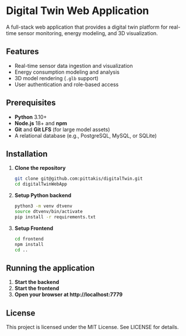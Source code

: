 # Digital Twin Web Application

A full-stack web application that provides a digital twin platform for real-time sensor monitoring, energy modeling, and 3D visualization.

## Features

- Real-time sensor data ingestion and visualization  
- Energy consumption modeling and analysis  
- 3D model rendering (`.glb` support)  
- User authentication and role-based access  

## Prerequisites

- **Python** 3.10+  
- **Node.js** 18+ and **npm**  
- **Git** and **Git LFS** (for large model assets)  
- A relational database (e.g., PostgreSQL, MySQL, or SQLite)

## Installation

1. **Clone the repository**
   ```bash
   git clone git@github.com:pittakis/digitalTwin.git
   cd digitalTwinWebApp
   ```
2. **Setup Python backend**
    ```bash
    python3 -m venv dtvenv
    source dtvenv/bin/activate
    pip install -r requirements.txt
    ```
3. **Setup Frontend**
    ```bash
    cd frontend
    npm install
    cd ..
    ```

## Running the application
1. **Start the backend**
2. **Start the frontend**
3. **Open your browser at http://localhost:7779**

## License
This project is licensed under the MIT License. See LICENSE for details.
